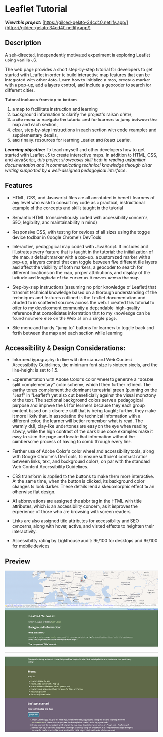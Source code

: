 # Leaflet Tutorial

**_View this project:_** [https://gilded-gelato-34cd40.netlify.app/](https://gilded-gelato-34cd40.netlify.app/)

## Description

A self-directed, independently motivated experiment in exploring Leaflet using vanilla JS.

The web page provides a short step-by-step tutorial for developers to get started with Leaflet in order to build interactive map features that can be integrated with other data. Learn how to initialize a map, create a marker with a pop-up, add a layers control, and include a geocoder to search for different cities.

Tutorial includes from top to bottom

1. a map to facillitate instruction and learning,
2. background information to clarify the project's raison d'être,
3. a site menu to navigate the tutorial and for learners to jump between the map and each section,
4. clear, step-by-step instructions in each section with code examples and supplementary details,
5. and finally, resources for learning Leaflet and React Leaflet.

**_Learning objective:_** To teach myself and other developers how to get started with Leaflet JS to create interactive maps. In addition to HTML, CSS, and JavaScript, _this project showcases skill both in reading unfamiliar documentation and in communicating technical knowledge through clear writing supported by a well-designed pedagogical interface_.

## Features

- HTML, CSS, and Javascript files are all annotated to benefit learners of any level who wish to consult my code as a practical, instructional example of the concepts and skills taught in the tutorial

- Semantic HTML (conscientiously coded with accessibility concerns, SEO, legibility, and maintainability in mind)

- Responsive CSS, with testing for devices of all sizes using the toggle device toolbar in Google Chrome's DevTools

- Interactive, pedagogical map coded with JavaScript. It includes and illustrates every feature that is taught in the tutorial: the initialization of the map, a default marker with a pop-up, a customized marker with a pop-up, a layers control that can toggle between five different tile layers and affect the visibility of both markers, a geocoder to search for different locations on the map, proper attributions, and display of the latitude and longitude of the cursor as it moves across the map.

- Step-by-step instructions (assuming no prior knowledge of Leaflet) that transmit technical knowledge based on a thorough understanding of the techniques and features outlined in the Leaflet documentation and alluded to in scattered sources across the web. I created this tutorial to offer to my development community a dependable, high-quality reference that consolidates information that to my knowledge can be found nowhere else on the Web all on a single page.

- Site menu and handy "jump to" buttons for learners to toggle back and forth between the map and each section while learning

## Accessibility & Design Considerations:

- Informed typography: In line with the standard Web Content Accessibility Guidelines, the minimum font-size is sixteen pixels, and the line-height is set to 1.5.

- Experimentation with Adobe Color's color wheel to generate a "double split complementary" color scheme, which I then further refined. The earthy tones complement the dominant terrestrial green (punning on the "Leaf" in "Leaflet") yet also cut beneficially against the visual monotony of the text. The sectional background colors serve a pedagogical purpose and improve the UI for learners because they each group content based on a discrete skill that is being taught; further, they make it more likely that, in associating the technical information with a different color, the learner will better remember what is read. The warmly dull, clay-like undertones are easy on the eye when reading slowly, while the high contrast of the dark blue code examples make it easy to skim the page and locate that information without the cumbersome process of having to comb through every line.

- Further use of Adobe Color's color wheel and accessibility tools, along with Google Chrome's DevTools, to ensure sufficient contrast ratios between links, text, and background colors, on par with the standard Web Content Accessibility Guidelines.

- CSS transform is applied to the buttons to make them more interactive. At the same time, when the button is clicked, its background color changes to look darker. These details lend a skeuomorphic effect to an otherwise flat design.

- All abbreviations are assigned the abbr tag in the HTML with title attributes, which is an accessibility concern, as it improves the experience of those who are browsing with screen readers.

- Links are also assigned title attributes for accessibility and SEO concerns, along with hover, active, and visited effects to heighten their interactivity.

- Accessibility rating by Lighthouse audit: 96/100 for desktops and 96/100 for mobile devices

## Preview

![Leaflet Tutorial App Preview Image 1](images/preview/leaflet-tutorial-preview-1.png)

---

![Leaflet Tutorial App Preview Image 2](images/preview/leaflet-tutorial-preview-2.png)
